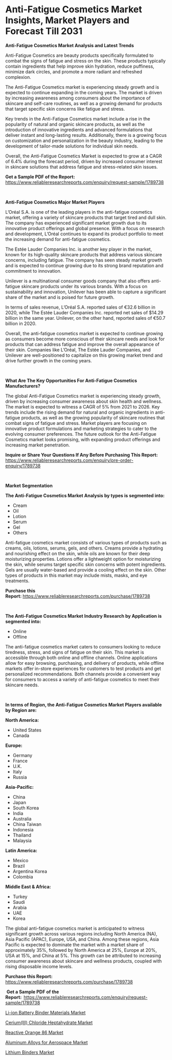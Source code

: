 <p><h1>Anti-Fatigue Cosmetics Market Insights, Market Players and Forecast Till 2031</h1></p><p><strong>Anti-Fatigue Cosmetics Market Analysis and Latest Trends</strong></p>
<p><p>Anti-Fatigue Cosmetics are beauty products specifically formulated to combat the signs of fatigue and stress on the skin. These products typically contain ingredients that help improve skin hydration, reduce puffiness, minimize dark circles, and promote a more radiant and refreshed complexion.</p><p>The Anti-Fatigue Cosmetics market is experiencing steady growth and is expected to continue expanding in the coming years. The market is driven by increasing awareness among consumers about the importance of skincare and self-care routines, as well as a growing demand for products that target specific skin concerns like fatigue and stress.</p><p>Key trends in the Anti-Fatigue Cosmetics market include a rise in the popularity of natural and organic skincare products, as well as the introduction of innovative ingredients and advanced formulations that deliver instant and long-lasting results. Additionally, there is a growing focus on customization and personalization in the beauty industry, leading to the development of tailor-made solutions for individual skin needs.</p><p>Overall, the Anti-Fatigue Cosmetics Market is expected to grow at a CAGR of 6.4% during the forecast period, driven by increased consumer interest in skincare solutions that address fatigue and stress-related skin issues.</p></p>
<p><strong>Get a Sample PDF of the Report:&nbsp;</strong> <a href="https://www.reliableresearchreports.com/enquiry/request-sample/1789738">https://www.reliableresearchreports.com/enquiry/request-sample/1789738</a></p>
<p>&nbsp;</p>
<p><strong>Anti-Fatigue Cosmetics Major Market Players</strong></p>
<p><p>L’Oréal S.A. is one of the leading players in the anti-fatigue cosmetics market, offering a variety of skincare products that target tired and dull skin. The company has experienced significant market growth due to its innovative product offerings and global presence. With a focus on research and development, L’Oréal continues to expand its product portfolio to meet the increasing demand for anti-fatigue cosmetics.</p><p>The Estée Lauder Companies Inc. is another key player in the market, known for its high-quality skincare products that address various skincare concerns, including fatigue. The company has seen steady market growth and is expected to continue growing due to its strong brand reputation and commitment to innovation.</p><p>Unilever is a multinational consumer goods company that also offers anti-fatigue skincare products under its various brands. With a focus on sustainability and innovation, Unilever has been able to capture a significant share of the market and is poised for future growth.</p><p>In terms of sales revenue, L’Oréal S.A. reported sales of €32.6 billion in 2020, while The Estée Lauder Companies Inc. reported net sales of $14.29 billion in the same year. Unilever, on the other hand, reported sales of €50.7 billion in 2020.</p><p>Overall, the anti-fatigue cosmetics market is expected to continue growing as consumers become more conscious of their skincare needs and look for products that can address fatigue and improve the overall appearance of their skin. Companies like L’Oréal, The Estée Lauder Companies, and Unilever are well-positioned to capitalize on this growing market trend and drive further growth in the coming years.</p></p>
<p>&nbsp;</p>
<p><strong>What Are The Key Opportunities For Anti-Fatigue Cosmetics Manufacturers?</strong></p>
<p><p>The global Anti-Fatigue Cosmetics market is experiencing steady growth, driven by increasing consumer awareness about skin health and wellness. The market is expected to witness a CAGR of 5% from 2021 to 2026. Key trends include the rising demand for natural and organic ingredients in anti-fatigue products, as well as the growing popularity of skincare routines that combat signs of fatigue and stress. Market players are focusing on innovative product formulations and marketing strategies to cater to the evolving consumer preferences. The future outlook for the Anti-Fatigue Cosmetics market looks promising, with expanding product offerings and increasing market penetration.</p></p>
<p><strong>Inquire or Share Your Questions If Any Before Purchasing This Report:</strong> <a href="https://www.reliableresearchreports.com/enquiry/pre-order-enquiry/1789738">https://www.reliableresearchreports.com/enquiry/pre-order-enquiry/1789738</a></p>
<p>&nbsp;</p>
<p><strong>Market Segmentation</strong></p>
<p><strong>The Anti-Fatigue Cosmetics Market Analysis by types is segmented into:</strong></p>
<p><ul><li>Cream</li><li>Oil</li><li>Lotion</li><li>Serum</li><li>Gel</li><li>Others</li></ul></p>
<p><p>Anti-fatigue cosmetics market consists of various types of products such as creams, oils, lotions, serums, gels, and others. Creams provide a hydrating and nourishing effect on the skin, while oils are known for their deep moisturizing properties. Lotions offer a lightweight option for moisturizing the skin, while serums target specific skin concerns with potent ingredients. Gels are usually water-based and provide a cooling effect on the skin. Other types of products in this market may include mists, masks, and eye treatments.</p></p>
<p><strong>Purchase this Report:&nbsp;</strong><a href="https://www.reliableresearchreports.com/purchase/1789738">https://www.reliableresearchreports.com/purchase/1789738</a></p>
<p>&nbsp;</p>
<p><strong>The Anti-Fatigue Cosmetics Market Industry Research by Application is segmented into:</strong></p>
<p><ul><li>Online</li><li>Offline</li></ul></p>
<p><p>The anti-fatigue cosmetics market caters to consumers looking to reduce tiredness, stress, and signs of fatigue on their skin. This market is accessible through both online and offline channels. Online applications allow for easy browsing, purchasing, and delivery of products, while offline markets offer in-store experiences for customers to test products and get personalized recommendations. Both channels provide a convenient way for consumers to access a variety of anti-fatigue cosmetics to meet their skincare needs.</p></p>
<p>&nbsp;</p>
<p><strong>In terms of Region, the Anti-Fatigue Cosmetics Market Players available by Region are:</strong></p>
<p>
    <p> <strong> North America: </strong>
        <ul>
            <li>United States</li>
            <li>Canada</li>
        </ul>
        </p> 
    <p> <strong> Europe: </strong>
        <ul>
            <li>Germany</li>
            <li>France</li>
            <li>U.K.</li>
            <li>Italy</li>
            <li>Russia</li>
        </ul>
        </p> 
    <p> <strong> Asia-Pacific: </strong>
        <ul>
            <li>China</li>
            <li>Japan</li>
            <li>South Korea</li>
            <li>India</li>
            <li>Australia</li>
            <li>China Taiwan</li>
            <li>Indonesia</li>
            <li>Thailand</li>
            <li>Malaysia</li>
        </ul>
        </p> 
    <p> <strong> Latin America: </strong>
        <ul>
            <li>Mexico</li>
            <li>Brazil</li>
            <li>Argentina Korea</li>
            <li>Colombia</li>
        </ul>
        </p> 
    <p> <strong> Middle East & Africa: </strong>
        <ul>
            <li>Turkey</li>
            <li>Saudi</li>
            <li>Arabia</li>
            <li>UAE</li>
            <li>Korea</li>
        </ul>
    </p>
    </p>
<p><p>The global anti-fatigue cosmetics market is anticipated to witness significant growth across various regions including North America (NA), Asia Pacific (APAC), Europe, USA, and China. Among these regions, Asia Pacific is expected to dominate the market with a market share of approximately 35%, followed by North America at 25%, Europe at 20%, USA at 15%, and China at 5%. This growth can be attributed to increasing consumer awareness about skincare and wellness products, coupled with rising disposable income levels.</p></p>
<p><strong>Purchase this Report: </strong><a href="https://www.reliableresearchreports.com/purchase/1789738">https://www.reliableresearchreports.com/purchase/1789738</a></p>
<p>&nbsp;<strong>Get a Sample PDF of the Report:&nbsp;&nbsp;</strong><a href="https://www.reliableresearchreports.com/enquiry/request-sample/1789738">https://www.reliableresearchreports.com/enquiry/request-sample/1789738</a></p>
<p><strong></strong></p>
<p><p><a href="https://github.com/julyju69/Market-Research-Report-List-2/blob/main/li-ion-battery-binder-materials-market.md">Li-ion Battery Binder Materials Market</a></p><p><a href="https://issuu.com/reportprime-2/docs/ceriumiii-chloride-heptahydrate-market-size-2030.p">Cerium(III) Chloride Heptahydrate Market</a></p><p><a href="https://issuu.com/reportprime-2/docs/reactive-orange-86-market-size-2030.pptx">Reactive Orange 86 Market</a></p><p><a href="https://github.com/RichRobinson5/Market-Research-Report-List-3/blob/main/aluminum-alloys-for-aerospace-market.md">Aluminum Alloys for Aerospace Market</a></p><p><a href="https://github.com/gdfhhhj/Market-Research-Report-List-3/blob/main/lithium-binders-market.md">Lithium Binders Market</a></p></p>